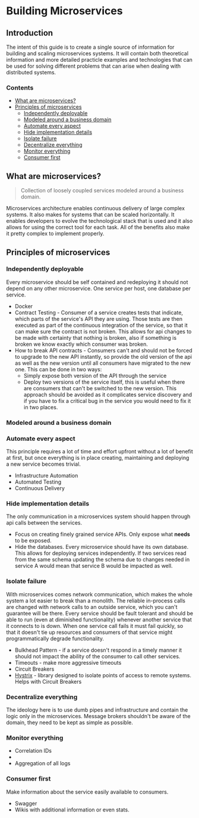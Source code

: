 # Building Microservices
## Introduction
The intent of this guide is to create a single source of information for building and scaling microservices systems. It will contain both theoretical information and more detailed practicle examples and technologies that can be used for solving different problems that can arise when dealing with distributed systems. 
### Contents
 - [What are microservices?](#what-are-microservices)
 - [Principles of microservices](#principles-of-microservices)
	 - [Independently deployable](#independently-deployable)
	 - [Modeled around a business domain](#modeled-around-a-business-domain)
	 - [Automate every aspect](#automate-every-aspect)
	 - [Hide implementation details](#hide-implementation-details)
	 - [Isolate failure](#isolate-failure)
	 - [Decentralize everything](#decentralize-everything)
	 - [Monitor everything](#monitor-everything)
	 - [Consumer first](#consumer-first)
## What are microservices?

> Collection of loosely coupled services modeled around a business domain.

Microservices architecture enables continuous delivery of large complex systems. It also makes for systems that can be scaled horizontally. It enables developers to evolve the technological stack that is used and it also allows for using the correct tool for each task. All of the benefits also make it pretty complex to implement properly.

## Principles of microservices

 ### Independently deployable
 Every microservice should be self contained and redeploying it should not    depend on any other microservice. 
 One service per host, one database per service. 
 
 - Docker
 - Contract Testing - Consumer of a service creates tests that indicate, which parts of the service's API they are using. Those tests are then executed as part of the continuous integration of the service, so that it can make sure the contract is not broken. This allows for api changes to be made with certainty that nothing is broken, also if something is broken we know exactly which consumer was broken.
 - How to break API contracts - Consumers can't and should not be forced to upgrade to the new API instantly, so provide the old version of the api as well as the new version until all consumers have migrated to the new one. This can be done in two ways:
	 - Simply expose both version of the API through the service
	 - Deploy two versions of the service itself, this is useful when there are consumers that can't be switched to the new version. This approach should be avoided as it complicates service discovery and if you have to fix a critical bug in the service you would need to fix it in two places.

 ### Modeled around a business domain
 ### Automate every aspect
 This principle requires a lot of time and effort upfront without a lot of benefit at first, but once everything is in place creating, maintaining and deploying a new service becomes trivial.
 
 - Infrastructure Automation
 - Automated Testing
 - Continuous Delivery

 ### Hide implementation details
 The only communication in a microservices system should happen through api calls between the services.

 - Focus on creating finely grained service APIs. Only expose what **needs** to be exposed.
 - Hide the databases. Every microservice should have its own database. This allows for deploying services independently. If two services read from the same schema updating the schema due to changes needed in service A would mean that service B would be impacted as well.
 
 ### Isolate failure
 With microservices comes network communication, which makes the whole system a lot easier to break than a monolith. The reliable in-process calls are changed with network calls to an outside service, which you can't guarantee will be there. 
 Every service should be fault tolerant and should be able to run (even at   diminished functionality) whenever another service that it connects to is down.
 When one service call fails it must fail quickly, so that it doesn't tie up resources and consumers of that service might programmatically degrade functionality.
 
 - Bulkhead Pattern - if a service doesn't respond in a timely manner it should not impact the ability of the consumer to call other services.
 - Timeouts - make more aggressive timeouts
 - Circuit Breakers
 - [Hystrix](https://github.com/Netflix/hystrix) - library designed to isolate points of access to remote systems. Helps with Circuit Breakers

 ### Decentralize everything
 The ideology here is to use dumb pipes and infrastructure and contain the logic only in the microservices. Message brokers shouldn't be aware of the domain, they need to be kept as simple as possible. 
 ### Monitor everything
 
 - Correlation IDs
 - 
 - Aggregation of all logs

 ### Consumer first
 Make information about the service easily available to consumers.
 - Swagger
 - Wikis with additional information or even stats.
<!--stackedit_data:
eyJoaXN0b3J5IjpbLTEwMjQ3MTA3MDAsMTk0MjkxMzUzMSwtMj
A0NjQ3NzcxMiwtMTgxNjQwODI4NiwxNTE1NDU0OTQzLDQ2MzY3
ODQwOCwtMjA4Mjk0MzM5OCwxNzkwNjk2NDIxLC0xNjU2MTAzNj
UwLDExNDEwMDU4MDYsNTEwMjUxNDY4LDE5MTQ4MDE0MTgsMTM0
ODgwMDIyOSwtMTUwODU5OTMzMiw0MjIxMDI3NjcsODYzNTIwNT
E4LC02MzY2MTkxODMsODQzNTI0MzQ3LDQ1MzI4MTMzMiwtMTU2
NzYyOTA3NV19
-->